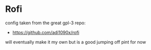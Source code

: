 # Rofi

config taken from the great gpl-3 repo:
- https://github.com/adi1090x/rofi

will eventually make it my own but is a good jumping off pint for now
